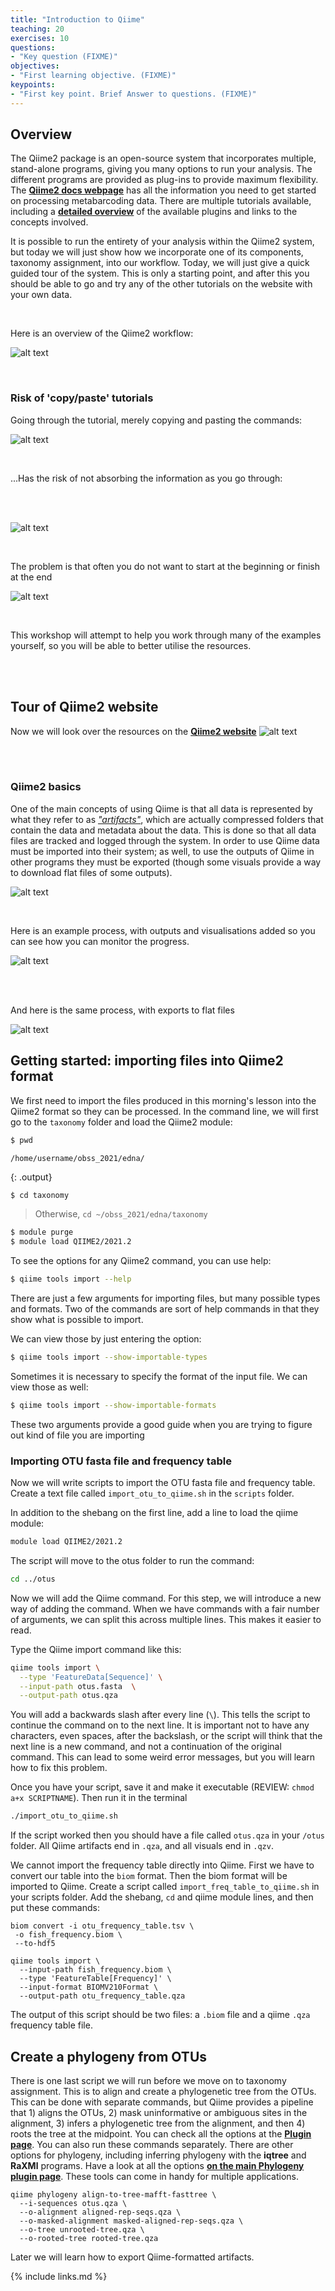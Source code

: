 ```yaml
---
title: "Introduction to Qiime"
teaching: 20
exercises: 10
questions:
- "Key question (FIXME)"
objectives:
- "First learning objective. (FIXME)"
keypoints:
- "First key point. Brief Answer to questions. (FIXME)"
---
```



## Overview 

The Qiime2 package is an open-source system that incorporates multiple, stand-alone programs, giving you many options to run your analysis. The different programs are provided as plug-ins to provide maximum flexibility. The <a href="https://docs.qiime2.org/2021.4/" target="_blank" rel="noopener noreferrer"><b>Qiime2 docs webpage</b></a> has all the information you need to get started on processing metabarcoding data. There are multiple tutorials available, including a <a href="https://docs.qiime2.org/2021.4/tutorials/overview/" target="_blank" rel="noopener noreferrer"><b>detailed overview</b></a> of the available plugins and links to the concepts involved. 

It is possible to run the entirety of your analysis within the Qiime2 system, but today we will just show how we incorporate one of its components, taxonomy assignment, into our workflow. Today, we will just give a quick guided tour of the system. This is only a starting point, and after this you should be able to go and try any of the other tutorials on the website with your own data.

<br>


Here is an overview of the Qiime2 workflow:

![alt text](../fig/qiime2pipeline.png)

<br>


### Risk of 'copy/paste' tutorials

Going through the tutorial, merely copying and pasting the commands:

![alt text](../fig/copyPaste.png)

<br>

...Has the risk of not absorbing the information as you go through:

<br><br>


![alt text](../fig/blackBox.png)

<br>

The problem is that often you do not want to start at the beginning or finish at the end

![alt text](../fig/customWorkflow.png)

<br>

This workshop will attempt to help you work through many of the examples yourself, so you will be able to better utilise the resources.

<br><br>

## Tour of Qiime2 website

Now we will look over the resources on the <a href="https://docs.qiime2.org/2021.4/" target="_blank" rel="noopener noreferrer"><b>Qiime2 website</b></a> 
![alt text](../fig/quickTour.png)

<br><br>

### Qiime2 basics

One of the main concepts of using Qiime is that all data is represented by what they refer to as <a href="https://docs.qiime2.org/2021.4/concepts/#data-files-qiime-2-artifacts" target="_blank" rel="noopener noreferrer"><i>"artifacts"</i></a>, which are actually compressed folders that contain the data and metadata about the data. This is done so that all data files are tracked and logged through the system. In order to use Qiime data must be imported into their system; as well, to use the outputs of Qiime in other programs they must be exported (though some visuals provide a way to download flat files of some outputs). 


![alt text](../fig/qii2datatypes.png)

<br>

Here is an example process, with outputs and visualisations added so you can see how you can monitor the progress.

![alt text](../fig/exampleProcess.png) 

<br><br>

And here is the same process, with exports to flat files

![alt text](../fig/exampleFlat.png)



## Getting started: importing files into Qiime2 format

We first need to import the files produced in this morning's lesson into the Qiime2 format so they can be processed. In the command line, we will first go to the `taxonomy` folder and load the Qiime2 module:

```bash
$ pwd
```

```
/home/username/obss_2021/edna/
```
{: .output}

```bash
$ cd taxonomy
```

>Otherwise, `cd ~/obss_2021/edna/taxonomy`


```bash
$ module purge
$ module load QIIME2/2021.2
```

To see the options for any Qiime2 command, you can use help:

```bash
$ qiime tools import --help
```



There are just a few arguments for importing files, but many possible types and formats. Two of the commands are sort of help commands in that they show what is possible to import.

We can view those by just entering the option:

```bash
$ qiime tools import --show-importable-types
```

Sometimes it is necessary to specify the format of the input file. We can view those as well:

```bash
$ qiime tools import --show-importable-formats
```

These two arguments provide a good guide when you are trying to figure out kind of file you are importing


### Importing OTU fasta file and frequency table

Now we will write scripts to import the OTU fasta file and frequency table. Create a text file called `import_otu_to_qiime.sh` in the `scripts` folder. 

In addition to the shebang on the first line, add a line to load the qiime module:


```bash
module load QIIME2/2021.2
```

The script will move to the otus folder to run the command:

```bash
cd ../otus
```

Now we will add the Qiime command. For this step, we will introduce a new way of adding the command. When we have commands with a fair number of arguments, we can split this across multiple lines. This makes it easier to read. 

Type the Qiime import command like this:


```bash
qiime tools import \
  --type 'FeatureData[Sequence]' \
  --input-path otus.fasta  \
  --output-path otus.qza
```

You will add a backwards slash after every line (`\`). This tells the script to continue the command on to the next line. It is important not to have any characters, even spaces, after the backslash, or the script will think that the next line is a new command, and not a continuation of the original command. This can lead to some weird error messages, but you will learn how to fix this problem.


Once you have your script, save it and make it executable (REVIEW: `chmod a+x SCRIPTNAME`). Then run it in the terminal

```bash
./import_otu_to_qiime.sh
```

If the script worked then you should have a file called `otus.qza` in your `/otus` folder. All Qiime artifacts end in `.qza`, and all visuals end in `.qzv`.



We cannot import the frequency table directly into Qiime. First we have to convert our table into the `biom` format. Then the biom format will be imported to Qiime. Create a script called `import_freq_table_to_qiime.sh` in your scripts folder. Add the shebang, `cd` and qiime module lines, and then put these commands:

```
biom convert -i otu_frequency_table.tsv \
 -o fish_frequency.biom \
 --to-hdf5

qiime tools import \
  --input-path fish_frequency.biom \
  --type 'FeatureTable[Frequency]' \
  --input-format BIOMV210Format \
  --output-path otu_frequency_table.qza

```

The output of this script should be two files: a `.biom` file and a qiime `.qza` frequency table file. 




## Create a phylogeny from OTUs

There is one last script we will run before we move on to taxonomy assignment. This is to align and create a phylogenetic tree from the OTUs. This can be done with separate commands, but Qiime provides a pipeline that 1) aligns the OTUs, 2) mask uninformative or ambiguous sites in the alignment, 3) infers a phylogenetic tree from the alignment, and then 4) roots the tree at the midpoint. You can check all the options at the <a href="https://docs.qiime2.org/2021.4/plugins/available/phylogeny/align-to-tree-mafft-fasttree/" target="_blank" rel="noopener noreferrer"><b>Plugin page</b></a>. You can also run these commands separately. There are other options for phylogeny, including inferring phylogeny with the **iqtree** and **RaXMl** programs. Have a look at all the options <a href="https://docs.qiime2.org/2021.4/plugins/available/phylogeny/" target="_blank" rel="noopener noreferrer"><b>on the main Phylogeny plugin page</b></a>. These tools can come in handy for multiple applications.  

```
qiime phylogeny align-to-tree-mafft-fasttree \
  --i-sequences otus.qza \
  --o-alignment aligned-rep-seqs.qza \
  --o-masked-alignment masked-aligned-rep-seqs.qza \
  --o-tree unrooted-tree.qza \
  --o-rooted-tree rooted-tree.qza
```

Later we will learn how to export Qiime-formatted artifacts. 

{% include links.md %}
